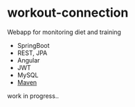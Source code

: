 # workout-connection

Webapp for monitoring diet and training


* SpringBoot
 * REST, JPA
* Angular
* JWT
* MySQL
* [Maven](https://maven.apache.org/)


work in progress..
